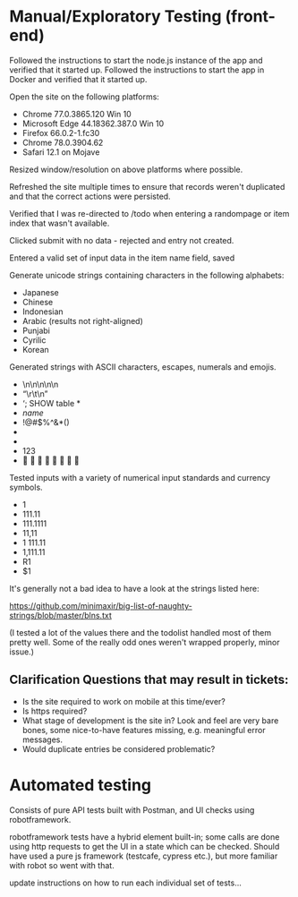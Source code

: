 # Manual/Exploratory Testing (front-end)

Followed the instructions to start the node.js instance of the app and verified that it started up.
Followed the instructions to start the app in Docker and verified that it started up.

Open the site on the following platforms:

  * Chrome 77.0.3865.120 Win 10
  * Microsoft Edge 44.18362.387.0 Win 10
  * Firefox 66.0.2-1.fc30
  * Chrome 78.0.3904.62
  * Safari 12.1 on Mojave
  
Resized window/resolution on above platforms where possible.

Refreshed the site multiple times to ensure that records weren't duplicated and that the correct actions were persisted.

Verified that I was re-directed to /todo when entering a randompage or item index that wasn't available.

Clicked submit with no data - rejected and entry not created.

Entered a valid set of input data in the item name field, saved

Generate unicode strings containing characters in the following alphabets:

  * Japanese
  * Chinese
  * Indonesian
  * Arabic (results not right-aligned)
  * Punjabi
  * Cyrilic
  * Korean

Generated strings with ASCII characters, escapes, numerals and emojis.

 * \n\n\n\n\n
 * “\r\t\n”
 * ‘; SHOW table *
 * <i>name</i>
 * !@#$%^&*()
 * <asdf>
 * <script type="text/javascript">document.write(‘No more hotel’)</script>
 * 123
 * 👾 🙇 💁 🙅 🙆 🙋 🙎 🙍
 
Tested inputs with a variety of numerical input standards and currency symbols.

 * 1
 * 111.11
 * 111.1111
 * 11,11
 * 1 111.11
 * 1,111.11
 * R1
 * $1

It's generally not a bad idea to have a look at the strings listed here:

https://github.com/minimaxir/big-list-of-naughty-strings/blob/master/blns.txt

(I tested a lot of the values there and the todolist handled most of them pretty well. Some of the really odd ones weren't wrapped properly, minor issue.)

## Clarification Questions that may result in tickets:

 * Is the site required to work on mobile at this time/ever?
 * Is https required?
 * What stage of development is the site in? Look and feel are very bare bones, some nice-to-have features missing, e.g.    meaningful error messages.
 * Would duplicate entries be considered problematic?

# Automated testing

Consists of pure API tests built with Postman, and UI checks using robotframework.

robotframework tests have a hybrid element built-in; some calls are done using http requests to get the UI in a state which can be checked. Should have used a pure js framework (testcafe, cypress etc.), but more familiar with robot so went with that.

update instructions on how to run each individual set of tests...
